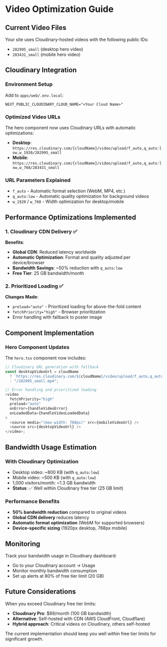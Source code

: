 # Video Optimization Guide

## Current Video Files

Your site uses Cloudinary-hosted videos with the following public IDs:

- `282995_small` (desktop hero video)
- `283431_small` (mobile hero video)

## Cloudinary Integration

### Environment Setup

Add to `apps/web/.env.local`:

```
NEXT_PUBLIC_CLOUDINARY_CLOUD_NAME="<Your Cloud Name>"
```

### Optimized Video URLs

The hero component now uses Cloudinary URLs with automatic optimizations:

- **Desktop**: `https://res.cloudinary.com/{cloudName}/video/upload/f_auto,q_auto:low,w_1920/282995_small`
- **Mobile**: `https://res.cloudinary.com/{cloudName}/video/upload/f_auto,q_auto:low,w_768/283431_small`

### URL Parameters Explained

- `f_auto` - Automatic format selection (WebM, MP4, etc.)
- `q_auto:low` - Automatic quality optimization for background videos
- `w_1920` / `w_768` - Width optimization for desktop/mobile

## Performance Optimizations Implemented

### 1. Cloudinary CDN Delivery ✅

**Benefits**:

- **Global CDN**: Reduced latency worldwide
- **Automatic Optimization**: Format and quality adjusted per device/browser
- **Bandwidth Savings**: ~50% reduction with `q_auto:low`
- **Free Tier**: 25 GB bandwidth/month

### 2. Prioritized Loading ✅

**Changes Made**:

- `preload="auto"` - Prioritized loading for above-the-fold content
- `fetchPriority="high"` - Browser prioritization
- Error handling with fallback to poster image

## Component Implementation

### Hero Component Updates

The `hero.tsx` component now includes:

```typescript
// Cloudinary URL generation with fallback
const desktopVideoUrl = cloudName
  ? `https://res.cloudinary.com/${cloudName}/video/upload/f_auto,q_auto:low,w_1920/${desktopVideoId}`
  : "/282995_small.mp4";

// Error handling and prioritized loading
<video
  fetchPriority="high"
  preload="auto"
  onError={handleVideoError}
  onLoadedData={handleVideoLoadedData}
>
  <source media="(max-width: 768px)" src={mobileVideoUrl} />
  <source src={desktopVideoUrl} />
</video>;
```

## Bandwidth Usage Estimation

### With Cloudinary Optimization

- Desktop video: ~800 KB (with `q_auto:low`)
- Mobile video: ~500 KB (with `q_auto:low`)
- 1,000 visitors/month: ~1.3 GB bandwidth
- **Status**: ✅ Well within Cloudinary free tier (25 GB limit)

### Performance Benefits

- **50% bandwidth reduction** compared to original videos
- **Global CDN delivery** reduces latency
- **Automatic format optimization** (WebM for supported browsers)
- **Device-specific sizing** (1920px desktop, 768px mobile)

## Monitoring

Track your bandwidth usage in Cloudinary dashboard:

- Go to your Cloudinary account → Usage
- Monitor monthly bandwidth consumption
- Set up alerts at 80% of free tier limit (20 GB)

## Future Considerations

When you exceed Cloudinary free tier limits:

- **Cloudinary Pro**: $89/month (100 GB bandwidth)
- **Alternative**: Self-hosted with CDN (AWS CloudFront, Cloudflare)
- **Hybrid approach**: Critical videos on Cloudinary, others self-hosted

The current implementation should keep you well within free tier limits for significant growth.
